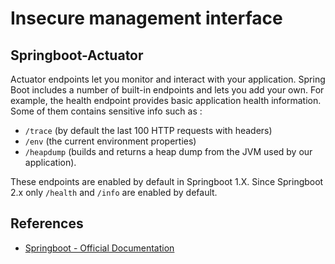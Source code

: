 # Insecure management interface

## Springboot-Actuator

Actuator endpoints let you monitor and interact with your application. 
Spring Boot includes a number of built-in endpoints and lets you add your own. 
For example, the health endpoint provides basic application health information. 
Some of them contains sensitive info such as :

- `/trace` (by default the last 100 HTTP requests with headers)
- `/env` (the current environment properties)
- `/heapdump` (builds and returns a heap dump from the JVM used by our application). 

These endpoints are enabled by default in Springboot 1.X. Since Springboot 2.x only `/health` and `/info` are enabled by default.


## References

* [Springboot - Official Documentation](https://docs.spring.io/spring-boot/docs/current/reference/html/production-ready-endpoints.html)
